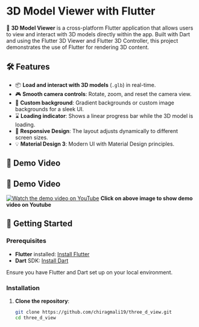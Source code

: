 # 3D Model Viewer with Flutter

🚀 **3D Model Viewer** is a cross-platform Flutter application that allows users to view and interact with 3D models directly within the app. Built with Dart and using the Flutter 3D Viewer and Flutter 3D Controller, this project demonstrates the use of Flutter for rendering 3D content.

## 🛠️ Features

- 📦 **Load and interact with 3D models** (`.glb`) in real-time.
- 🎮 **Smooth camera controls**: Rotate, zoom, and reset the camera view.
- 🎨 **Custom background**: Gradient backgrounds or custom image backgrounds for a sleek UI.
- ⌛ **Loading indicator**: Shows a linear progress bar while the 3D model is loading.
- 📱 **Responsive Design**: The layout adjusts dynamically to different screen sizes.
- 💡 **Material Design 3**: Modern UI with Material Design principles.

## 🎥 Demo Video

## 🎥 Demo Video

[![Watch the demo video on YouTube](https://github.com/user-attachments/assets/f690846e-109a-44c5-a2f0-e588a0034a43)](https://youtube.com/shorts/AasZgB3Mpsw?feature=share)
**Click on above image to show demo video on Youtube**

## 🚀 Getting Started

### Prerequisites

- **Flutter** installed: [Install Flutter](https://flutter.dev/docs/get-started/install)
- **Dart** SDK: [Install Dart](https://dart.dev/get-dart)

Ensure you have Flutter and Dart set up on your local environment.

### Installation

1. **Clone the repository**:

   ```bash
   git clone https://github.com/chiragmali19/three_d_view.git  
   cd three_d_view

